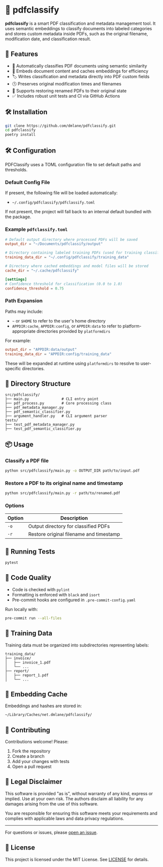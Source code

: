 # 📄 pdfclassify

**pdfclassify** is a smart PDF classification and metadata management tool. It uses semantic embeddings to classify documents into labeled categories and stores custom metadata inside PDFs, such as the original filename, modification date, and classification result.

## 🚀 Features

- 📂 Automatically classifies PDF documents using semantic similarity
- 🧠 Embeds document content and caches embeddings for efficiency
- 🏷️ Writes classification and metadata directly into PDF custom fields
- 🕓 Preserves original modification times and filenames
- 🔄 Supports restoring renamed PDFs to their original state
- ✅ Includes robust unit tests and CI via GitHub Actions

## 🛠️ Installation

```bash
git clone https://github.com/dmlane/pdfclassify.git
cd pdfclassify
poetry install
```

## 🛠️ Configuration

PDFClassify uses a TOML configuration file to set default paths and thresholds.

### Default Config File

If present, the following file will be loaded automatically:

- `~/.config/pdfclassify/pdfclassify.toml`

If not present, the project will fall back to an internal default bundled with the package.

### Example `pdfclassify.toml`

```toml
# Default output directory where processed PDFs will be saved
output_dir = "~/Documents/pdfclassify/output"

# Directory containing labeled training PDFs (used for training classifier)
training_data_dir = "~/.config/pdfclassify/training_data"

# Directory where cached embeddings and model files will be stored
cache_dir = "~/.cache/pdfclassify"

[settings]
# Confidence threshold for classification (0.0 to 1.0)
confidence_threshold = 0.75
```

### Path Expansion

Paths may include:

- `~` or `$HOME` to refer to the user's home directory
- `APPDIR:cache`, `APPDIR:config`, or `APPDIR:data` to refer to platform-appropriate directories provided by `platformdirs`

For example:

```toml
output_dir = "APPDIR:data/output"
training_data_dir = "APPDIR:config/training_data"
```

These will be expanded at runtime using `platformdirs` to resolve to user-specific directories.

## 📁 Directory Structure

```text
src/pdfclassify/
├── main.py               # CLI entry point
├── pdf_process.py        # Core processing class
├── pdf_metadata_manager.py
├── pdf_semantic_classifier.py
├── argument_handler.py   # CLI argument parser
tests/
├── test_pdf_metadata_manager.py
├── test_pdf_semantic_classifier.py
```

## 📦 Usage

### Classify a PDF file

```bash
python src/pdfclassify/main.py -o OUTPUT_DIR path/to/input.pdf
```

### Restore a PDF to its original name and timestamp

```bash
python src/pdfclassify/main.py -r path/to/renamed.pdf
```

### Options

| Option | Description |
|--------|-------------|
| `-o`   | Output directory for classified PDFs |
| `-r`   | Restore original filename and timestamp |

## 🧪 Running Tests

```bash
pytest
```

## 🧹 Code Quality

- Code is checked with `pylint`
- Formatting is enforced with `black` and `isort`
- Pre-commit hooks are configured in `.pre-commit-config.yaml`

Run locally with:

```bash
pre-commit run --all-files
```

## 🧠 Training Data

Training data must be organized into subdirectories representing labels:

```
training_data/
├── invoice/
│   ├── invoice_1.pdf
│   └── ...
├── report/
│   ├── report_1.pdf
│   └── ...
```

## 📁 Embedding Cache

Embeddings and hashes are stored in:

```bash
~/Library/Caches/net.dmlane/pdfclassify/
```

## 🤝 Contributing

Contributions welcome! Please:

1. Fork the repository
2. Create a branch
3. Add your changes with tests
4. Open a pull request

## 📝 Legal Disclaimer

This software is provided "as is", without warranty of any kind, express or implied. Use at your own risk. The authors disclaim all liability for any damages arising from the use of this software.

You are responsible for ensuring this software meets your requirements and complies with applicable laws and data privacy regulations.

---

For questions or issues, please [open an issue](https://github.com/dmlane/pdfclassify/issues).

## 📝 License

This project is licensed under the MIT License. See [LICENSE](LICENSE) for details.
